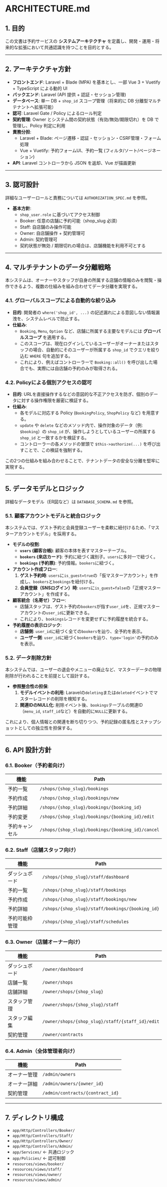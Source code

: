 # ARCHITECTURE.md

## 1. 目的

この文書は予約サービスの **システムアーキテクチャ** を定義し、開発・運用・将来的な拡張において共通認識を持つことを目的とする。

---

## 2. アーキテクチャ方針

-   **フロントエンド**: Laravel + Blade (MPA) を基本とし、一部 Vue 3 + Vuetify + TypeScript による動的 UI
-   **バックエンド**: Laravel (API 提供 + 認証・セッション管理)
-   **データベース**: 単一 DB + `shop_id` スコープ管理（将来的に DB 分離型マルチテナントへ拡張可能）
-   **認可**: Laravel Gate / Policy によるロール判定
-   **契約管理**: Owner とシステム間の契約状態（有効/無効/期限切れ）を DB で管理し、Policy 判定に利用
-   **責務分担**:
    -   Laravel + Blade: ページ遷移・認証・セッション・CSRF管理・フォーム処理
    -   Vue + Vuetify: 予約フォームUI、予約一覧 (フィルタ/ソート/ページネーション)
-   **API**: Laravel コントローラから JSON を返却、Vue が描画更新

---

## 3. 認可設計

詳細なユーザーロールと責務については `AUTHORIZATION_SPEC.md` を参照。

-   **基本方針**:
    -   `shop_user.role` に基づいてアクセス制御
    -   Booker: 任意の店舗に予約可能（shop_slug 必須）
    -   Staff: 自店舗のみ操作可能
    -   Owner: 自店舗操作 + 契約管理可
    -   Admin: 契約管理可
    -   契約状態が無効 / 期限切れの場合は、店舗機能を利用不可とする

---

## 4. マルチテナントのデータ分離戦略

本システムは、オーナーやスタッフが自身の所属する店舗の情報のみを閲覧・操作できるよう、複数の仕組みを組み合わせてデータ分離を実現する。

### 4.1. グローバルスコープによる自動的な絞り込み

-   **目的**: 開発者の `where('shop_id', ...)` の記述漏れによる意図しない情報漏洩を、システムレベルで防止する。
-   **仕組み**:
    -   `Booking`, `Menu`, `Option` など、店舗に所属する主要なモデルには **グローバルスコープ** を適用する。
    -   このスコープは、現在ログインしているユーザーがオーナーまたはスタッフの場合、自動的にそのユーザーが所属する `shop_id` でクエリを絞り込む `WHERE` 句を追加する。
    -   これにより、例えばコントローラーで `Booking::all()` を呼び出した場合でも、実際には自店舗の予約のみが取得される。

### 4.2. Policyによる個別アクセスの認可

-   **目的**: URLを直接操作するなどの意図的な不正アクセスを防ぎ、個別のデータに対する操作権限を厳密に検証する。
-   **仕組み**:
    -   各モデルに対応する Policy (`BookingPolicy`, `ShopPolicy` など) を用意する。
    -   `update` や `delete` などのメソッド内で、操作対象のデータ（例: `$booking`）の `shop_id` が、操作しようとしているユーザーの所属する `shop_id` と一致するかを検証する。
    -   コントローラーの各メソッドの冒頭で `$this->authorize(...)` を呼び出すことで、この検証を強制する。

この2つの仕組みを組み合わせることで、テナントデータの安全な分離を堅牢に実現する。

---

## 5. データモデルとロジック

詳細なデータモデル（ER図など）は `DATABASE_SCHEMA.md` を参照。

### 5.1. 顧客アカウントモデルと統合ロジック

本システムでは、ゲスト予約と会員登録ユーザーを柔軟に紐付けるため、「マスターアカウントモデル」を採用する。

-   **モデルの役割**:
    -   **`users` (顧客台帳)**: 顧客の本体を表すマスターテーブル。
    -   **`bookers` (来店カード)**: 予約に紐づく識別子。`users`に多対一で紐づく。
    -   **`bookings` (予約票)**: 予約情報。`bookers`に紐づく。
-   **アカウント作成フロー**:
    1.  **ゲスト予約時**: `users`に`is_guest=true`の「仮マスターアカウント」を作成し、`bookers`と`bookings`を紐付ける。
    2.  **会員登録（SNSログイン）時**: `users`に`is_guest=false`の「正規マスターアカウント」を作成する。
-   **顧客統合（名寄せ）フロー**:
    -   店舗スタッフは、ゲスト予約の`bookers`が指す`user_id`を、正規マスターアカウントの`user_id`に更新できる。
    -   これにより、`bookings`レコードを変更せずに予約履歴を統合する。
-   **予約履歴の表示ロジック**:
    -   **店舗側**: `user_id`に紐づく全ての`bookers`を辿り、全予約を表示。
    -   **ユーザー側**: `user_id`に紐づく`bookers`を辿り、`type='login'`の予約のみを表示。

### 5.2. データ削除方針

本システムでは、ユーザーの退会やメニューの廃止など、マスターデータの物理削除が行われることを前提として設計する。

-   **参照整合性の担保**:
    1.  **モデルイベントの利用**: Laravelの`deleting`または`deleted`イベントでマスターレコードの削除を検知する。
    2.  **関連IDのNULL化**: 削除イベント後、`bookings`テーブルの関連ID（`menu_id`, `staff_id`など）を自動的に`NULL`に更新する。

これにより、個人情報との関連を断ち切りつつ、予約記録の匿名性とスナップショットとしての独立性を担保する。

---

## 6. API 設計方針

### 6.1. Booker（予約者向け）

| 機能           | Path                                            |
| -------------- | ----------------------------------------------- |
| 予約一覧       | `/shops/{shop_slug}/bookings`                     |
| 予約作成       | `/shops/{shop_slug}/bookings/new`                 |
| 予約詳細       | `/shops/{shop_slug}/bookings/{booking_id}`        |
| 予約変更       | `/shops/{shop_slug}/bookings/{booking_id}/edit`   |
| 予約キャンセル | `/shops/{shop_slug}/bookings/{booking_id}/cancel` |

### 6.2. Staff（店舗スタッフ向け）

| 機能           | Path                                           |
| -------------- | ---------------------------------------------- |
| ダッシュボード | `/shops/{shop_slug}/staff/dashboard`             |
| 予約一覧       | `/shops/{shop_slug}/staff/bookings`              |
| 予約作成       | `/shops/{shop_slug}/staff/bookings/new`          |
| 予約詳細       | `/shops/{shop_slug}/staff/bookings/{booking_id}` |
| 予約可能枠管理 | `/shops/{shop_slug}/staff/schedules`             |

### 6.3. Owner（店舗オーナー向け）

| 機能           | Path                                           |
| -------------- | ---------------------------------------------- |
| ダッシュボード | `/owner/dashboard`                             |
| 店舗一覧       | `/owner/shops`                                 |
| 店舗詳細       | `/owner/shops/{shop_slug}`                       |
| スタッフ管理   | `/owner/shops/{shop_slug}/staff`                 |
| スタッフ編集   | `/owner/shops/{shop_slug}/staff/{staff_id}/edit` |
| 契約管理       | `/owner/contracts`                             |

### 6.4. Admin（全体管理者向け）

| 機能         | Path                             |
| ------------ | -------------------------------- |
| オーナー管理 | `/admin/owners`                  |
| オーナー詳細 | `/admin/owners/{owner_id}`       |
| 契約管理     | `/admin/contracts/{contract_id}` |

---

## 7. ディレクトリ構成

-   `app/Http/Controllers/Booker/`
-   `app/Http/Controllers/Staff/`
-   `app/Http/Controllers/Owner/`
-   `app/Http/Controllers/Admin/`
-   `app/Services/` ← 共通ロジック
-   `app/Policies/` ← 認可制御
-   `resources/views/booker/`
-   `resources/views/staff/`
-   `resources/views/owner/`
-   `resources/views/admin/`
